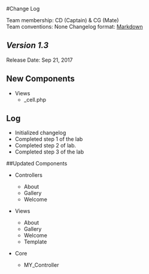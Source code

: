 #Change Log

Team membership:  CD (Captain) & CG (Mate)  
Team conventions: None 
Changelog format: [Markdown](https://github.com/adam-p/markdown-here/wiki/Markdown-Cheatsheet) 

## *Version 1.3*

Release Date: Sep 21, 2017

## New Components
- Views
    - _cell.php


    
## Log

- Initialized changelog
- Completed step 1 of the lab
- Completed step 2 of lab.
- Completed step 3 of the lab

##Updated Components

- Controllers

    - About
    - Gallery
    - Welcome

- Views
    - About
    - Gallery
    - Welcome
    - Template
    
- Core
    - MY_Controller